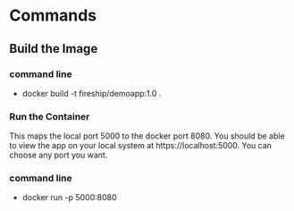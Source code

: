 # Commands
## Build the Image
### command line
- docker build -t fireship/demoapp:1.0 .
### Run the Container
This maps the local port 5000 to the docker port 8080. You should be able to view the app on your local system at https://localhost:5000. You can choose any port you want.

### command line
- docker run -p 5000:8080 <image-id>
